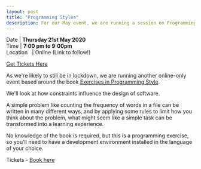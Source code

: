 ```yaml
---
layout: post
title: "Programming Styles"
description: For our May event, we are running a session on Programming Styles.
---
```


Date | **Thursday 21st May 2020** <br>
Time | **7:00 pm to 9:00pm**<br>
Location &nbsp; | Online (Link to follow!)

[Get Tickets Here](https://www.eventbrite.com/e/codecraft-programming-styles-workshop-tickets-104313346026)

As we're likely to still be in lockdown, we are running another online-only event based around the book [Exercises in Programming Style](https://www.routledge.com/Exercises-in-Programming-Style/Lopes/p/book/9781482227376).

We'll look at how constraints influence the design of software.

A simple problem like counting the frequency of words in a file can be written in many different ways, and by applying some rules to limit how you think about the problem, what might seem like a simple task can be transformed into a learning experience.

No knowledge of the book is required, but this is a programming exercise, so you'll need to have a development environment installed in the language of your choice.

Tickets - [Book here](https://www.eventbrite.com/e/codecraft-programming-styles-workshop-tickets-104313346026)
